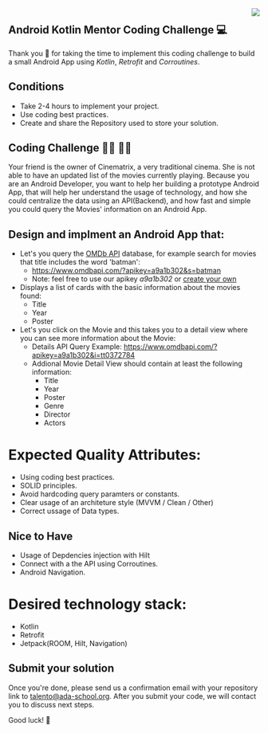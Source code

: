 <img align="right" src="https://github.com/ada-school/module-template/blob/main/ada.png">


## Android Kotlin Mentor Coding Challenge 💻

Thank you 🙏 for taking the time to implement this coding challenge to build a small Android App using *Kotlin*, *Retrofit* and *Corroutines*.

## Conditions

* Take 2-4 hours to implement your project.
* Use coding best practices.
* Create and share the Repository used to store your solution.


## Coding Challenge 👩‍💻 👨‍💻

Your friend is the owner of Cinematrix, a very traditional cinema. She is not able to have an updated list of the movies currently playing. 
Because you are an Android Developer, you want to help her building a prototype Android App, that will help her understand the usage of technology, and how she could centralize the data using an API(Backend), and how fast and simple you could query the Movies' information on an Android App. 

## Design and implment an Android App that:
* Let's you query the [OMDb API](https://www.omdbapi.com/) database, for example search for movies that title includes the word 'batman':
  * https://www.omdbapi.com/?apikey=a9a1b302&s=batman
  * Note: feel free to use our apikey *a9a1b302* or [create your own](https://www.omdbapi.com/apikey.aspx)
* Displays a list of cards with the basic information about the movies found:
  * Title
  * Year
  * Poster
* Let's you click on the Movie and this takes you to a detail view where you can see more information about the Movie:
  * Details API Query Example: https://www.omdbapi.com/?apikey=a9a1b302&i=tt0372784
  * Addional Movie Detail View should contain at least the following information:
    * Title   
    * Year
    * Poster
    * Genre
    * Director
    * Actors

# Expected Quality Attributes:
* Using coding best practices.
* SOLID principles.
* Avoid hardcoding query paramters or constants.
* Clear usage of an architeture style (MVVM / Clean / Other)
* Correct ussage of Data types.
  
## Nice to Have
* Usage of Depdencies injection with Hilt
* Connect with a the API using Corroutines.
* Android Navigation.


# Desired technology stack:
* Kotlin 
* Retrofit
* Jetpack(ROOM, Hilt, Navigation)

## Submit your solution

Once you're done, please send us a confirmation email with your repository link to [talento@ada-school.org](mailto:talento@ada-school.org). After you submit your code, we will contact you to discuss next steps. 

Good luck! 💪
